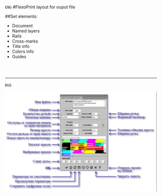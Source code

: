 `ENG`
#FlexoPrint layout for ouput file

##Set elements:
* Document
* Named layers
* Rails
* Cross-marks
* Title info
* Colors info
* Guides
<br>
<br>
<hr>

`RUS`

![ai_layout](img/layout_09-10-16.png)